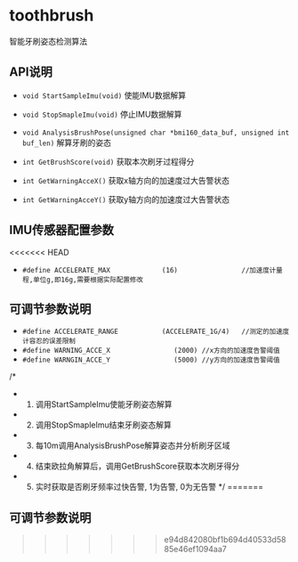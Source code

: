 # toothbrush
智能牙刷姿态检测算法

## API说明
* `void StartSampleImu(void)`
使能IMU数据解算

* `void StopSmapleImu(void)`
停止IMU数据解算

* `void AnalysisBrushPose(unsigned char *bmi160_data_buf, unsigned int buf_len)`
解算牙刷的姿态

* `int GetBrushScore(void)`
获取本次刷牙过程得分

* `int GetWarningAcceX()`
获取x轴方向的加速度过大告警状态

* `int GetWarningAcceY()`
获取y轴方向的加速度过大告警状态

## IMU传感器配置参数
<<<<<<< HEAD
* `#define ACCELERATE_MAX             (16)                //加速度计量程,单位g,即16g,需要根据实际配置修改`

## 可调节参数说明
* `#define ACCELERATE_RANGE           (ACCELERATE_1G/4)   //测定的加速度计容忍的误差限制`
* `#define WARNING_ACCE_X                (2000) //x方向的加速度告警阈值`
* `#define WARNGIN_ACCE_Y                (5000) //y方向的加速度告警阈值`

/*
 *  1. 调用StartSampleImu使能牙刷姿态解算
 *  2. 调用StopSmapleImu结束牙刷姿态解算
 *  3. 每10m调用AnalysisBrushPose解算姿态并分析刷牙区域
 *  4. 结束欧拉角解算后，调用GetBrushScore获取本次刷牙得分
 *  5. 实时获取是否刷牙频率过快告警, 1为告警, 0为无告警
 */
=======

## 可调节参数说明
>>>>>>> e94d842080bf1b694d40533d5885e46ef1094aa7
